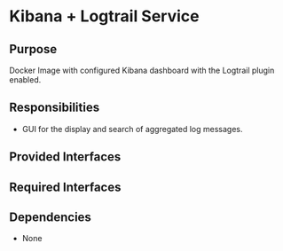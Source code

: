 # Kibana + Logtrail Service 

## Purpose

Docker Image with configured Kibana dashboard with the Logtrail plugin 
enabled. 

## Responsibilities

- GUI for the display and search of aggregated log messages.

## Provided Interfaces

## Required Interfaces

## Dependencies

- None
